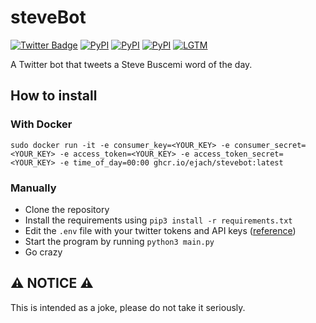# steveBot

[![Twitter Badge](https://img.shields.io/badge/-@SteveBWOTD-00acee?style=flat-square&logo=Twitter&logoColor=white)](https://twitter.com/intent/follow?screen_name=SteveBWOTD "Follow on Twitter")
[![PyPI](https://img.shields.io/pypi/v/tweepy?logo=python&label=tweepy&style=flat-square&color=FFD43B)](https://pypi.org/project/tweepy/)
[![PyPI](https://img.shields.io/pypi/v/Random-Word?logo=python&label=Random-Word&style=flat-square&color=FFD43B)](https://pypi.org/project/Random-Word/)
[![PyPI](https://img.shields.io/pypi/v/Pillow?logo=python&label=Pillow&style=flat-square&color=FFD43B)](https://pypi.org/project/Pillow/)
[![LGTM](https://img.shields.io/lgtm/grade/python/github/ejach/steveBot?color=FFD43B&logo=python&style=flat-square)](https://lgtm.com/projects/g/ejach/steveBot/)

A Twitter bot that tweets a Steve Buscemi word of the day.

## How to install

### With Docker

`sudo docker run -it -e consumer_key=<YOUR_KEY> -e consumer_secret=<YOUR_KEY> -e access_token=<YOUR_KEY> -e access_token_secret=<YOUR_KEY> -e time_of_day=00:00 ghcr.io/ejach/stevebot:latest`

### Manually

- Clone the repository
- Install the requirements using `pip3 install -r requirements.txt`
- Edit the `.env` file with your twitter tokens and API keys ([reference](https://developer.twitter.com/en/docs/twitter-api/getting-started/about-twitter-api))
- Start the program by running `python3 main.py`
- Go crazy

## ⚠ NOTICE ⚠
This is intended as a joke, please do not take it seriously.
